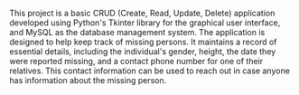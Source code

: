 This project is a basic CRUD (Create, Read, Update, Delete) application developed using Python's Tkinter library for the graphical user interface, and MySQL as the database management system. The application is designed to help keep track of missing persons. It maintains a record of essential details, including the individual's gender, height, the date they were reported missing, and a contact phone number for one of their relatives. This contact information can be used to reach out in case anyone has information about the missing person.
